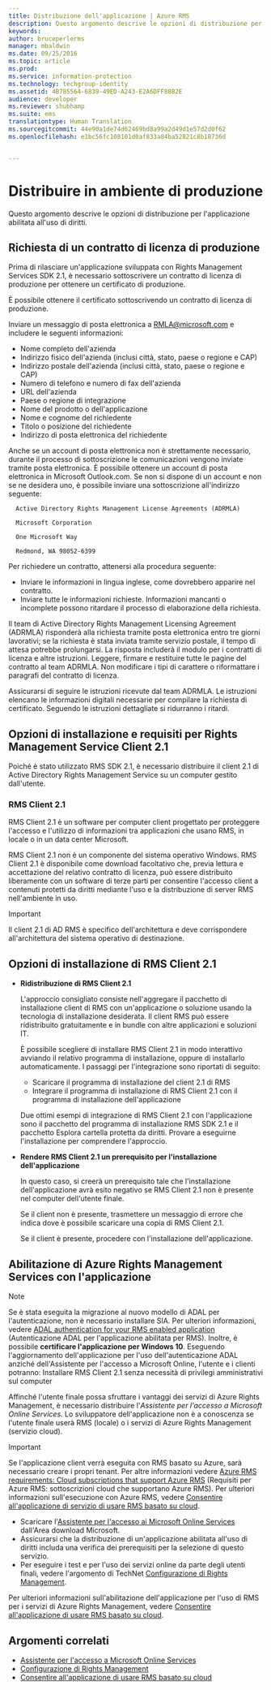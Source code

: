 ```yaml
---
title: Distribuzione dell'applicazione | Azure RMS
description: Questo argomento descrive le opzioni di distribuzione per l'applicazione abilitata all'uso di diritti
keywords: 
author: bruceperlerms
manager: mbaldwin
ms.date: 09/25/2016
ms.topic: article
ms.prod: 
ms.service: information-protection
ms.technology: techgroup-identity
ms.assetid: 4B785564-6839-49ED-A243-E2A6DFF88B2E
audience: developer
ms.reviewer: shubhamp
ms.suite: ems
translationtype: Human Translation
ms.sourcegitcommit: 44e90a1de74d62469bd8a99a2d49d1e57d2d0f62
ms.openlocfilehash: e1bc56fc108101d0af833a84ba52821c8b18736d


---
```


# Distribuire in ambiente di produzione


Questo argomento descrive le opzioni di distribuzione per l'applicazione abilitata all'uso di diritti.

## Richiesta di un contratto di licenza di produzione

 Prima di rilasciare un'applicazione sviluppata con Rights Management Services SDK 2.1, è necessario sottoscrivere un contratto di licenza di produzione per ottenere un certificato di produzione.

È possibile ottenere il certificato sottoscrivendo un contratto di licenza di produzione.

Inviare un messaggio di posta elettronica a [RMLA@microsoft.com](mailto:rmla@microsoft.com) e includere le seguenti informazioni:

- Nome completo dell'azienda
- Indirizzo fisico dell'azienda (inclusi città, stato, paese o regione e CAP)
- Indirizzo postale dell'azienda (inclusi città, stato, paese o regione e CAP)
- Numero di telefono e numero di fax dell'azienda
- URL dell'azienda
- Paese o regione di integrazione
- Nome del prodotto o dell'applicazione
- Nome e cognome del richiedente
- Titolo o posizione del richiedente
- Indirizzo di posta elettronica del richiedente

Anche se un account di posta elettronica non è strettamente necessario, durante il processo di sottoscrizione le comunicazioni vengono inviate tramite posta elettronica. È possibile ottenere un account di posta elettronica in Microsoft Outlook.com. Se non si dispone di un account e non se ne desidera uno, è possibile inviare una sottoscrizione all'indirizzo seguente:

      Active Directory Rights Management License Agreements (ADRMLA)

      Microsoft Corporation

      One Microsoft Way

      Redmond, WA 98052-6399

Per richiedere un contratto, attenersi alla procedura seguente:
- Inviare le informazioni in lingua inglese, come dovrebbero apparire nel contratto.
- Inviare tutte le informazioni richieste. Informazioni mancanti o incomplete possono ritardare il processo di elaborazione della richiesta.

Il team di Active Directory Rights Management Licensing Agreement (ADRMLA) risponderà alla richiesta tramite posta elettronica entro tre giorni lavorativi; se la richiesta è stata inviata tramite servizio postale, il tempo di attesa potrebbe prolungarsi. La risposta includerà il modulo per i contratti di licenza e altre istruzioni. Leggere, firmare e restituire tutte le pagine del contratto al team ADRMLA. Non modificare i tipi di carattere o riformattare i paragrafi del contratto di licenza.

Assicurarsi di seguire le istruzioni ricevute dal team ADRMLA. Le istruzioni elencano le informazioni digitali necessarie per compilare la richiesta di certificato. Seguendo le istruzioni dettagliate si ridurranno i ritardi.


## Opzioni di installazione e requisiti per Rights Management Service Client 2.1

Poiché è stato utilizzato RMS SDK 2.1, è necessario distribuire il client 2.1 di Active Directory Rights Management Service su un computer gestito dall'utente.

### RMS Client 2.1

RMS Client 2.1 è un software per computer client progettato per proteggere l'accesso e l'utilizzo di informazioni tra applicazioni che usano RMS, in locale o in un data center Microsoft.

RMS Client 2.1 non è un componente del sistema operativo Windows. RMS Client 2.1 è disponibile come download facoltativo che, previa lettura e accettazione del relativo contratto di licenza, può essere distribuito liberamente con un software di terze parti per consentire l'accesso client a contenuti protetti da diritti mediante l'uso e la distribuzione di server RMS nell'ambiente in uso.


> [!IMPORTANT]
> Il client 2.1 di AD RMS è specifico dell'architettura e deve corrispondere all'architettura del sistema operativo di destinazione.


## Opzioni di installazione di RMS Client 2.1

-   **Ridistribuzione di RMS Client 2.1**

    L'approccio consigliato consiste nell'aggregare il pacchetto di installazione client di RMS con un'applicazione o soluzione usando la tecnologia di installazione desiderata. Il client RMS può essere ridistribuito gratuitamente e in bundle con altre applicazioni e soluzioni IT.

    È possibile scegliere di installare RMS Client 2.1 in modo interattivo avviando il relativo programma di installazione, oppure di installarlo automaticamente. I passaggi per l'integrazione sono riportati di seguito:

    -   Scaricare il programma di installazione del client 2.1 di RMS
    -   Integrare il programma di installazione di RMS Client 2.1 con il programma di installazione dell'applicazione

    Due ottimi esempi di integrazione di RMS Client 2.1 con l'applicazione sono il pacchetto del programma di installazione RMS SDK 2.1 e il pacchetto Esplora cartella protetta da diritti. Provare a eseguirne l'installazione per comprendere l'approccio.

-   **Rendere RMS Client 2.1 un prerequisito per l'installazione dell'applicazione**

    In questo caso, si creerà un prerequisito tale che l'installazione dell'applicazione avrà esito negativo se RMS Client 2.1 non è presente nel computer dell'utente finale.

    Se il client non è presente, trasmettere un messaggio di errore che indica dove è possibile scaricare una copia di RMS Client 2.1.

    Se il client è presente, procedere con l'installazione dell'applicazione.

## Abilitazione di Azure Rights Management Services con l'applicazione

> [!NOTE]
> Se è stata eseguita la migrazione al nuovo modello di ADAL per l'autenticazione, non è necessario installare SIA. Per ulteriori informazioni, vedere [ADAL authentication for your RMS enabled application](adal-auth.md) (Autenticazione ADAL per l'applicazione abilitata per RMS).
> Inoltre, è possibile **certificare l'applicazione per Windows 10**. Eseguendo l'aggiornamento dell'applicazione per l'uso dell'autenticazione ADAL anziché dell'Assistente per l'accesso a Microsoft Online, l'utente e i clienti potranno: Installare RMS Client 2.1 senza necessità di privilegi amministrativi sul computer


Affinché l'utente finale possa sfruttare i vantaggi dei servizi di Azure Rights Management, è necessario distribuire l'*Assistente per l'accesso a Microsoft Online Services*. Lo sviluppatore dell'applicazione non è a conoscenza se l'utente finale userà RMS (locale) o i servizi di Azure Rights Management (servizio cloud).


> [!IMPORTANT]
> Se l'applicazione client verrà eseguita con RMS basato su Azure, sarà necessario creare i propri tenant. Per altre informazioni vedere [Azure RMS requirements: Cloud subscriptions that support Azure RMS](../get-started/requirements-subscriptions.md) (Requisiti per Azure RMS: sottoscrizioni cloud che supportano Azure RMS).
> Per ulteriori informazioni sull'esecuzione con Azure RMS, vedere [Consentire all'applicazione di servizio di usare RMS basato su cloud](how-to-use-file-api-with-aadrm-cloud.md).

-   Scaricare l'[Assistente per l'accesso ai Microsoft Online Services](http://www.microsoft.com/en-us/download/details.aspx?id=28177) dall'Area download Microsoft.
-   Assicurarsi che la distribuzione di un'applicazione abilitata all'uso di diritti includa una verifica dei prerequisiti per la selezione di questo servizio.
-   Per eseguire i test e per l'uso dei servizi online da parte degli utenti finali, vedere l'argomento di TechNet [Configurazione di Rights Management](https://TechNet.Microsoft.Com/en-us/library/jj585002.aspx).

Per ulteriori informazioni sull'abilitazione dell'applicazione per l'uso di RMS per i servizi di Azure Rights Management, vedere [Consentire all'applicazione di usare RMS basato su cloud](how-to-use-file-api-with-aadrm-cloud.md).

## Argomenti correlati

* [Assistente per l'accesso a Microsoft Online Services](http://www.microsoft.com/en-us/download/details.aspx?id=28177)
* [Configurazione di Rights Management](https://TechNet.Microsoft.Com/en-us/library/jj585002.aspx)
* [Consentire all'applicazione di usare RMS basato su cloud](how-to-use-file-api-with-aadrm-cloud.md)
 

 



<!--HONumber=Oct16_HO1-->


